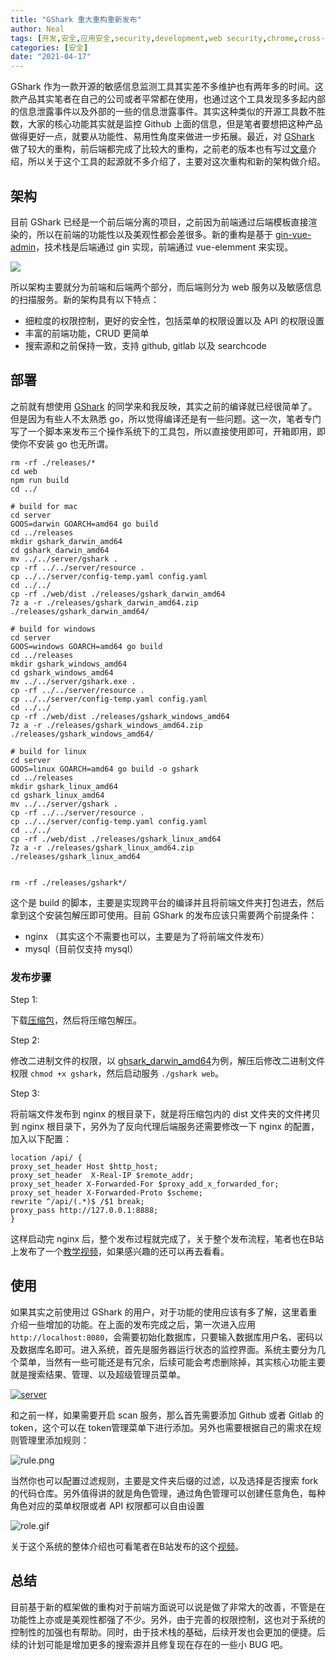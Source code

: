 ```yaml
---
title: "GShark 重大重构重新发布"
author: Neal
tags: [开发,安全,应用安全,security,development,web security,chrome,cross-site,csrf]
categories: [安全]
date: "2021-04-17" 
---
```


GShark 作为一款开源的敏感信息监测工具其实差不多维护也有两年多的时间。这款产品其实笔者在自己的公司或者平常都在使用，也通过这个工具发现多多起内部的信息泄露事件以及外部的一些的信息泄露事件。其实这种类似的开源工具数不胜数，大家的核心功能其实就是监控 Github 上面的信息，但是笔者要想把这种产品做得更好一点，就要从功能性、易用性角度来做进一步拓展。最近，对 [GShark](https://github.com/madneal/gshark) 做了较大的重构，前后端都完成了比较大的重构，之前老的版本也有写过[文章](https://mp.weixin.qq.com/s/rKdz9V1Vx548FvPHwNBn0Q)介绍，所以关于这个工具的起源就不多介绍了，主要对这次重构和新的架构做介绍。

## 架构

目前 GShark 已经是一个前后端分离的项目，之前因为前端通过后端模板直接渲染的，所以在前端的功能性以及美观性都会差很多。新的重构是基于 [gin-vue-admin](https://github.com/flipped-aurora/gin-vue-admin)，技术栈是后端通过 gin 实现，前端通过 vue-elemment 来实现。

![](https://user-images.githubusercontent.com/12164075/114326875-58e1da80-9b69-11eb-82a5-b2e3751a2304.png)

所以架构主要就分为前端和后端两个部分，而后端则分为 web 服务以及敏感信息的扫描服务。新的架构具有以下特点：

* 细粒度的权限控制，更好的安全性，包括菜单的权限设置以及 API 的权限设置
* 丰富的前端功能，CRUD 更简单
* 搜索源和之前保持一致，支持 github, gitlab 以及 searchcode

## 部署

之前就有想使用 [GShark](https://github.com/madneal/gshark) 的同学来和我反映，其实之前的编译就已经很简单了。但是因为有些人不太熟悉 go，所以觉得编译还是有一些问题。这一次，笔者专门写了一个脚本来发布三个操作系统下的工具包，所以直接使用即可，开箱即用，即使你不安装 go 也无所谓。

```
rm -rf ./releases/*
cd web
npm run build
cd ../

# build for mac
cd server
GOOS=darwin GOARCH=amd64 go build 
cd ../releases
mkdir gshark_darwin_amd64
cd gshark_darwin_amd64
mv ../../server/gshark .
cp -rf ../../server/resource .
cp ../../server/config-temp.yaml config.yaml
cd ../../
cp -rf ./web/dist ./releases/gshark_darwin_amd64
7z a -r ./releases/gshark_darwin_amd64.zip ./releases/gshark_darwin_amd64/

# build for windows
cd server
GOOS=windows GOARCH=amd64 go build
cd ../releases
mkdir gshark_windows_amd64
cd gshark_windows_amd64
mv ../../server/gshark.exe .
cp -rf ../../server/resource .
cp ../../server/config-temp.yaml config.yaml
cd ../../
cp -rf ./web/dist ./releases/gshark_windows_amd64
7z a -r ./releases/gshark_windows_amd64.zip ./releases/gshark_windows_amd64/

# build for linux
cd server
GOOS=linux GOARCH=amd64 go build -o gshark
cd ../releases
mkdir gshark_linux_amd64
cd gshark_linux_amd64
mv ../../server/gshark .
cp -rf ../../server/resource .
cp ../../server/config-temp.yaml config.yaml
cd ../../
cp -rf ./web/dist ./releases/gshark_linux_amd64
7z a -r ./releases/gshark_linux_amd64.zip ./releases/gshark_linux_amd64


rm -rf ./releases/gshark*/
```

这个是 build 的脚本，主要是实现跨平台的编译并且将前端文件夹打包进去，然后拿到这个安装包解压即可使用。目前 GShark 的发布应该只需要两个前提条件：

* nginx （其实这个不需要也可以，主要是为了将前端文件发布）
* mysql（目前仅支持 mysql）

### 发布步骤

Step 1:

下载[压缩包](https://github.com/madneal/gshark/releases)，然后将压缩包解压。

Step 2:

修改二进制文件的权限，以 [ghsark_darwin_amd64](https://github.com/madneal/gshark/releases/download/v0.7/gshark_darwin_amd64.zip)为例，解压后修改二进制文件权限 `chmod +x gshark`，然后启动服务 `./gshark web`。

Step 3:

将前端文件发布到 nginx 的根目录下，就是将压缩包内的 dist 文件夹的文件拷贝到 nginx 根目录下，另外为了反向代理后端服务还需要修改一下 nginx 的配置，加入以下配置：

```
location /api/ {
proxy_set_header Host $http_host;
proxy_set_header  X-Real-IP $remote_addr;
proxy_set_header X-Forwarded-For $proxy_add_x_forwarded_for;
proxy_set_header X-Forwarded-Proto $scheme;
rewrite ^/api/(.*)$ /$1 break;
proxy_pass http://127.0.0.1:8888;
}
```

这样启动完 nginx 后，整个发布过程就完成了，关于整个发布流程，笔者也在B站上发布了一个[教学视频](https://www.bilibili.com/video/BV1Py4y1s7ap/)，如果感兴趣的还可以再去看看。

## 使用

如果其实之前使用过 GShark 的用户，对于功能的使用应该有多了解，这里着重介绍一些增加的功能。在上面的发布完成之后，第一次进入应用 `http://localhost:8080`，会需要初始化数据库，只要输入数据库用户名、密码以及数据库名即可。进入系统，首先是服务器运行状态的监控界面。系统主要分为几个菜单，当然有一些可能还是有冗余，后续可能会考虑删除掉，其实核心功能主要就是搜索结果、管理、以及超级管理员菜单。

[![server](https://z3.ax1x.com/2021/04/17/c4Lyh6.png)](https://imgtu.com/i/c4Lyh6)

和之前一样，如果需要开启 scan 服务，那么首先需要添加 Github 或者 Gitlab 的 token，这个可以在 token管理菜单下进行添加。另外也需要根据自己的需求在规则管理里添加规则：

![rule.png](https://i.loli.net/2021/04/17/SusckilMNTXYv3E.png)


当然你也可以配置过滤规则，主要是文件夹后缀的过滤，以及选择是否搜索 fork 的代码仓库。另外值得讲的就是角色管理，通过角色管理可以创建任意角色，每种角色对应的菜单权限或者 API 权限都可以自由设置

![role.gif](https://i.loli.net/2021/04/17/wkVgoAlPMSFXThv.gif)

关于这个系统的整体介绍也可看笔者在B站发布的这个[视频](https://www.bilibili.com/video/BV17f4y1p7za/)。

## 总结

目前基于新的框架做的重构对于前端方面说可以说是做了非常大的改善，不管是在功能性上亦或是美观性都强了不少。另外，由于完善的权限控制，这也对于系统的控制性的加强也有帮助。同时，由于技术栈的基础，后续开发也会更加的便捷。后续的计划可能是增加更多的搜索源并且修复现在存在的一些小 BUG 吧。


